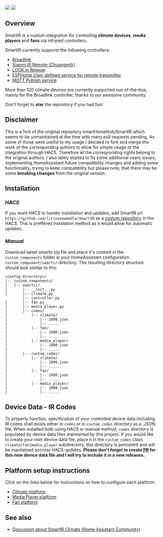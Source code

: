 [![](https://img.shields.io/github/v/release/litinoveweedle/SmartIR.svg?style=flat-square)](https://github.com/litinoveweedle/SmartIR/releases/latest) [![](https://img.shields.io/badge/HACS-Custom-orange.svg?style=flat-square)](https://github.com/custom-components/hacs)

## Overview
SmartIR is a custom integration for controlling **climate devices**, **media players** and **fans** via infrared controllers.

SmartIR currently supports the following controllers:
* [Broadlink](https://www.home-assistant.io/integrations/broadlink/)
* [Xiaomi IR Remote (ChuangmiIr)](https://www.home-assistant.io/integrations/remote.xiaomi_miio/)
* [LOOK.in Remote](http://look-in.club/devices/remote)
* [ESPHome User-defined service for remote transmitter](https://esphome.io/components/api.html#user-defined-services)
* [MQTT Publish service](https://www.home-assistant.io/docs/mqtt/service/)

More than 120 climate devices are currently supported out-of-the-box, mainly for the Broadlink controller, thanks to our awesome community.

Don't forget to **star** the repository if you had fun!

## Disclaimer ##

This is a fork of the original repository smartHomeHub/SmartIR which seems to be unmaintained at the time with many pull requests pending. As some of those were useful to my usage I decided to fork and merge the work of the corresponding authors to allow for simple usage of the integration through HACS. Therefore all the corresponding rights belong to the original authors. I also lately started to fix some additional users issues, implementing HomeAssistant future compatibility changes and adding some functionality, trying to keep compatibility but please note, that there may be some **breaking changes** from the original version.

## Installation
### *HACS*
If you want HACS to handle installation and updates, add SmartIR url `https://github.com/litinoveweedle/SmartIR` as a [custom repository](https://hacs.xyz/docs/faq/custom_repositories/) in the HACS. This is preffered instalation method as it would allow for automatic updates.

### *Manual*
Download latest smartir.zip file and place it's content in the `custom_components` folder in your HomeAssistant configuration `custom_component/smartir` directory.
The resulting directory structure should look similar to this:
```
<config directory>/
|-- custom_components/
|   |-- smartir/
|       |-- __init__.py
|       |-- climate.py
        |-- controller.py
|       |-- fan.py
|       |-- media_player.py
|       |-- codes/
|           |-- climate/
|               |-- 1000.json
|               |-- .....
|           |-- fan/
|               |-- 1000.json
|               |-- .....
|           |-- media_player/
|               |-- 1000.json
|               |-- .....
|       |-- custom_codes/
|           |-- climate/
|               |-- 1000.json
|               |-- .....
|           |-- fan/
|               |-- 1000.json
|               |-- .....
|           |-- media_player/
|               |-- 1000.json
|               |-- .....
```

## Device Data - IR Codes
To properly function, specification of your controlled device data including IR codes shall exists either in `codes` or in `custom_codes` directory as a .JSON file. When installed both using HACS or manual method, `codes` directory is populated by device data files maintained by this project. If you would like to create your own device data file, place it in the `custom_codes` class `climate|fan|media_player` subdirectory, this directory is persistent and will be manitained accross HACS updates. **Please don't forget to create [PR](https://github.com/litinoveweedle/SmartIR/pulls) for this new device data file and I will try to include it in a new releases.**

## Platform setup instructions
Click on the links below for instructions on how to configure each platform.
* [Climate platform](/docs/CLIMATE.md)
* [Media Player platform](/docs/MEDIA_PLAYER.md)
* [Fan platform](/docs/FAN.md)

## See also
* [Discussion about SmartIR Climate (Home Assistant Community)](https://community.home-assistant.io/t/smartir-control-your-climate-tv-and-fan-devices-via-ir-rf-controllers/)


